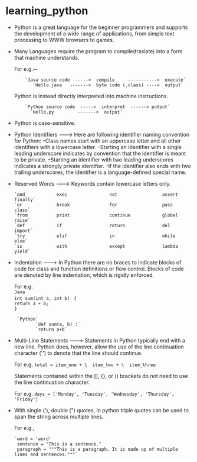 # learning_python
*	Python is a great language for the beginner programmers and supports the development of a wide range of applications, from simple text 	
	processing to WWW browsers to games.
*	Many Languages require the program to compile(traslate) into a form that machine understands.
	
	For e.g.--

			`Java source code  ----->  compile     ----------->  execute`
			   `Hello.java   ------->  byte code (.class) ---->  output`

	Python is instead directly interpreted into machine instructions.

			`Python source code  ----->  interpret  ------> putput` 
	          `Hello.py         ------->  output`

*   Python is case-sensitive.

*   Python Identifiers --->
	Here are following identifier naming convention for Python: 
		–Class names start with an uppercase letter and all other identifiers with a lowercase letter. 
		–Starting an identifier with a single leading underscore indicates by convention that the identifier is meant to be private. –Starting an identifier with two leading underscores indicates a strongly private identifier. 
		–If the identifier also ends with two trailing underscores, the identifier is a language-defined special name. 

*	Reserved Words --->
	Keywords contain lowercase letters only. 

		`and			exec 				not 				assert 		finally`		
		`or 			break 				for 				pass  		class`
		`from 			print 				continue 			global 		raise` 
		`def  			if 					return 				del 		import` 
		`try 			elif 				in 					while 	 	else` 	
		`is 			with 				except 				lambda 		yield` 

*	Indentation  --->
	In Python there are no braces to indicate blocks of code for class and function definitions or flow control. Blocks of code are denoted by line indentation, which is rigidly enforced.

	For e.g.	
		`Java`											
		`int sum(int a, int b) `
		 `{`							
				`return a + b;`									
		 `}`

		 `Python`
		 		`def sum(a, b) :`
		 		`return a+b`

*	Multi-Line Statements --->
	Statements in Python typically end with a new line. Python does, however, allow the use of the line continuation character ('\') to denote that the line should continue. 

	For e.g. 
	 	`total = item_one + \ 
	    	    item_two + \ 
	         	item_three `

	Statements contained within the [], {}, or () brackets do not need to use the line continuation character. 

	For e.g.
		`days = ['Monday', 'Tuesday', 'Wednesday', 'Thursday', 'Friday'] `

*	With single ('), double (") quotes, in python triple quotes can be used to span the string across multiple lines. 
	
	For e.g., 
		
		`word = 'word'
		 sentence = "This is a sentence." 
		 paragraph = """This is a paragraph. It is made up of multiple lines and sentences."""`